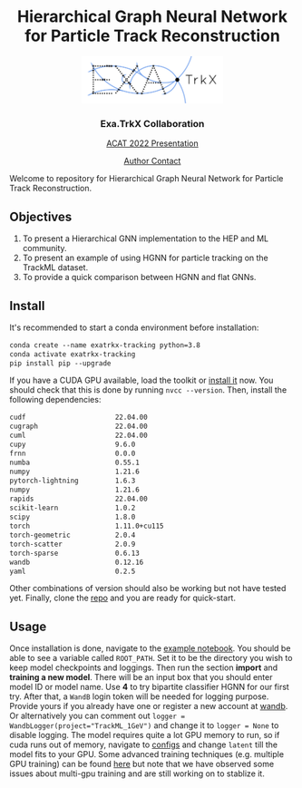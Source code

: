 <div align="center">

# Hierarchical Graph Neural Network for Particle Track Reconstruction

<figure>
    <img src="https://raw.githubusercontent.com/HSF-reco-and-software-triggers/Tracking-ML-Exa.TrkX/master/docs/media/final_wide.png" width="250"/>
</figure>
    
### Exa.TrkX Collaboration


[ACAT 2022 Presentation](https://indico.cern.ch/event/1106990/contributions/4996236/)

[Author Contact](mailto:liuryan30@berkeley.edu)

</div>

Welcome to repository for Hierarchical Graph Neural Network for Particle Track Reconstruction. 

## Objectives

1. To present a Hierarchical GNN implementation to the HEP and ML community.
2. To present an example of using HGNN for particle tracking on the TrackML dataset.
3. To provide a quick comparison between HGNN and flat GNNs.

## Install

It's recommended to start a conda environment before installation:

```
conda create --name exatrkx-tracking python=3.8
conda activate exatrkx-tracking
pip install pip --upgrade
```

If you have a CUDA GPU available, load the toolkit or [install it](https://docs.nvidia.com/cuda/cuda-installation-guide-linux/index.html) now. You should check that this is done by running `nvcc --version`. Then, install the following dependencies:

```
cudf                      22.04.00        
cugraph                   22.04.00        
cuml                      22.04.00       
cupy                      9.6.0            
frnn                      0.0.0                    
numba                     0.55.1           
numpy                     1.21.6 
pytorch-lightning         1.6.3
numpy                     1.21.6           
rapids                    22.04.00        
scikit-learn              1.0.2            
scipy                     1.8.0                                 
torch                     1.11.0+cu115             
torch-geometric           2.0.4                    
torch-scatter             2.0.9                    
torch-sparse              0.6.13                   
wandb                     0.12.16                  
yaml                      0.2.5                
```
Other combinations of version should also be working but not have tested yet.
Finally, clone the [repo](https://github.com/ryanliu30/HierarchicalGNN) and you are ready for quick-start.

## Usage

Once installation is done, navigate to the [example notebook](https://github.com/ryanliu30/HierarchicalGNN/blob/main/Notebooks/example.ipynb). You should be able to see a variable called `ROOT_PATH`. Set it to be the directory you wish to keep model checkpoints and loggings. Then run the section **import** and **training a new model**. There will be an input box that you should enter model ID or model name. Use **4** to try bipartite classifier HGNN for our first try. After that, a `WandB` login token will be needed for logging purpose. Provide yours if you already have one or register a new account at [wandb](https://wandb.ai/). Or alternatively you can comment out `logger = WandbLogger(project="TrackML_1GeV")` and change it to `logger = None` to disable logging. The model requires quite a lot GPU memory to run, so if cuda runs out of memory, navigate to [configs](https://github.com/ryanliu30/HierarchicalGNN/tree/main/Modules/BipartiteClassification/Configs) and change `latent` till the model fits to your GPU. Some advanced training techniques (e.g. multiple GPU training) can be found [here](https://github.com/ryanliu30/Tracking-ML-Exa.TrkX/blob/master/Pipelines/Common_Tracking_Example/notebooks/TrackML_ACAT/train_gnn.py) but note that we have observed some issues about multi-gpu training and are still working on to stablize it.